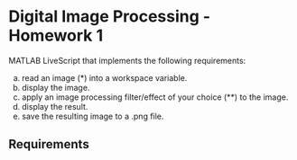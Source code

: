 # Digital Image Processing - Homework 1 
MATLAB LiveScript that implements the following requirements: 

<ol type="a">
  <li>read an image (*) into a workspace variable.</li>
  <li>display the image.</li>
  <li>apply an image processing filter/effect of your choice (**) to the image.</li>
  <li>display the result.</li>
  <li>save the resulting image to a .png file.</li>
</ol>

## Requirements
